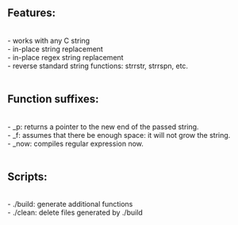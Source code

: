 ## Features:
<br>
- works with any C string
<br>
- in-place string replacement
<br>
- in-place regex string replacement
<br>
- reverse standard string functions: strrstr, strrspn, etc.
<br>
<br>

## Function suffixes:
<br>
- _p: returns a pointer to the new end of the passed string.
<br>
- _f: assumes that there be enough space: it will not grow the string.
<br>
- _now: compiles regular expression now.
<br>
<br>

## Scripts:
<br>
- ./build: generate additional functions
<br>
- ./clean: delete files generated by ./build
